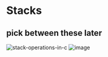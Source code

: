 # Stacks 
## pick between these later 
![stack-operations-in-c](https://github.com/HelanaNady/DataStructure/assets/137416623/3b600224-5245-4405-9fa8-7ddd668965ae) 
![image](https://github.com/HelanaNady/DataStructure/assets/84867341/b15339be-bd6d-465d-872a-edf323812141)

